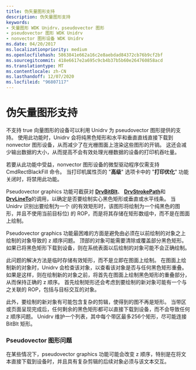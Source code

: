 ```yaml
---
title: 伪矢量图形支持
description: 伪矢量图形支持
keywords:
- 矢量图形 WDK Unidrv，pseudovector 图形
- pseudovector 图形 WDK Unidrv
- nonvector 图形设备 WDK Unidrv
ms.date: 04/20/2017
ms.localizationpriority: medium
ms.openlocfilehash: 5863841e662a16c2e8aebdad84372cb76b9cf2bf
ms.sourcegitcommit: 418e6617e2a695c9cb4b37b5b60e264760858acd
ms.translationtype: MT
ms.contentlocale: zh-CN
ms.lasthandoff: 12/07/2020
ms.locfileid: "96807117"
---
```

# <a name="pseudo-vector-graphics-support"></a>伪矢量图形支持





不支持 true 向量图形的设备可以利用 Unidrv 为 pseudovector 图形提供的支持。 使用此功能时，Unidrv 会将纯黑色矩形和水平和垂直直线直接下载到 nonvector 图形设备，从而减少了在光栅图面上渲染这些图形的开销。 这还会减少输出数据的大小，从而提高不会有效处理光栅数据的设备的打印机吞吐量。

若要从此功能中受益，nonvector 图形设备的微型驱动程序仅需支持 CmdRectBlackFill 命令。 当打印机属性页的 "**高级**" 选项卡中的 "**打印优化**" 功能关闭时，将禁用此功能。

Pseudovector graphics 功能可截获对 [**DrvBitBlt**](/windows/win32/api/winddi/nf-winddi-drvbitblt)、 [**DrvStrokePath**](/windows/win32/api/winddi/nf-winddi-drvstrokepath)和 [**DrvLineTo**](/windows/win32/api/winddi/nf-winddi-drvlineto)的调用，以确定是否要绘制实心黑色矩形或垂直或水平线条。 当 Unidrv 识别出要绘制为一个 (的有效矩形时，该图形将绘制为一个纯黑色的图形，并且不使用当前目标位) 的 ROP，而是将其存储在矩形数组中，而不是在图面上绘制。

Pseudovector graphics 功能最困难的方面是避免由必须在以前绘制的对象之上绘制的对象导致的 z 顺序问题。 顶部的对象可能需要清除或覆盖部分黑色矩形。 如果已将黑色矩形下载到设备，则在系统表面以后绘制的对象可能不会正确绘制。

此问题的解决方法是临时存储有效矩形，而不是立即在图面上绘制。 在图面上绘制新的对象时，Unidrv 会检查该对象，以查看该对象是否与任何黑色矩形重叠。 如果是这样，则在绘制新的对象之前，将首先在图面上绘制黑色矩形的重叠部分，从而保持正确的 z 顺序。 首先绘制矩形还会考虑到要绘制的新对象可能有一个与之关联的 ROP，包括与目标交互的对象。

此外，要绘制的新对象有可能包含复杂的剪辑，使得到的图不再是矩形。 当带区或页面呈现完成后，任何剩余的黑色矩形都可以直接下载到设备，而不会导致任何 z 顺序问题。 Unidrv 维护一个列表，其中每个带区最多256个矩形，尽可能连接 BitBlt 矩形。

### <a name="pseudovector-graphics-issues"></a>Pseudovector 图形问题

在某些情况下，pseudovector graphics 功能可能会改变 z 顺序，特别是在将文本直接下载到设备时，并且具有复杂剪辑的后续对象必须与该文本交互。

 

